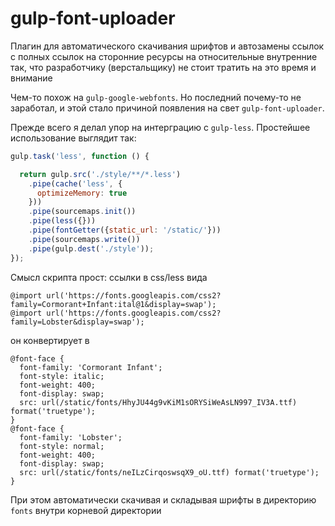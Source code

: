 
# gulp-font-uploader

Плагин для автоматического скачивания шрифтов и автозамены ссылок с полных ссылок на сторонние ресурсы на относительные внутренние так, что разработчику (верстальщику) не стоит тратить на это время и внимание

Чем-то похож на `gulp-google-webfonts`. Но последний почему-то не заработал, и этой стало причиной появления на свет `gulp-font-uploader`.

Прежде всего я делал упор на интерграцию с `gulp-less`. Простейшее использование выглядит так:

```js
gulp.task('less', function () {  

  return gulp.src('./style/**/*.less')
    .pipe(cache('less', {
      optimizeMemory: true
    }))
    .pipe(sourcemaps.init())
    .pipe(less({}))    
    .pipe(fontGetter({static_url: '/static/'}))    
    .pipe(sourcemaps.write())  
    .pipe(gulp.dest('./style'));
});
```

Смысл скрипта прост: cсылки в css/less вида

```
@import url('https://fonts.googleapis.com/css2?family=Cormorant+Infant:ital@1&display=swap');
@import url('https://fonts.googleapis.com/css2?family=Lobster&display=swap');
```

он конвертирует в 

```
@font-face {
  font-family: 'Cormorant Infant';
  font-style: italic;
  font-weight: 400;
  font-display: swap;
  src: url(/static/fonts/HhyJU44g9vKiM1sORYSiWeAsLN997_IV3A.ttf) format('truetype');
}
@font-face {
  font-family: 'Lobster';
  font-style: normal;
  font-weight: 400;
  font-display: swap;
  src: url(/static/fonts/neILzCirqoswsqX9_oU.ttf) format('truetype');
}
```

При этом автоматически скачивая и складывая шрифты в директорию `fonts` внутри корневой директории 